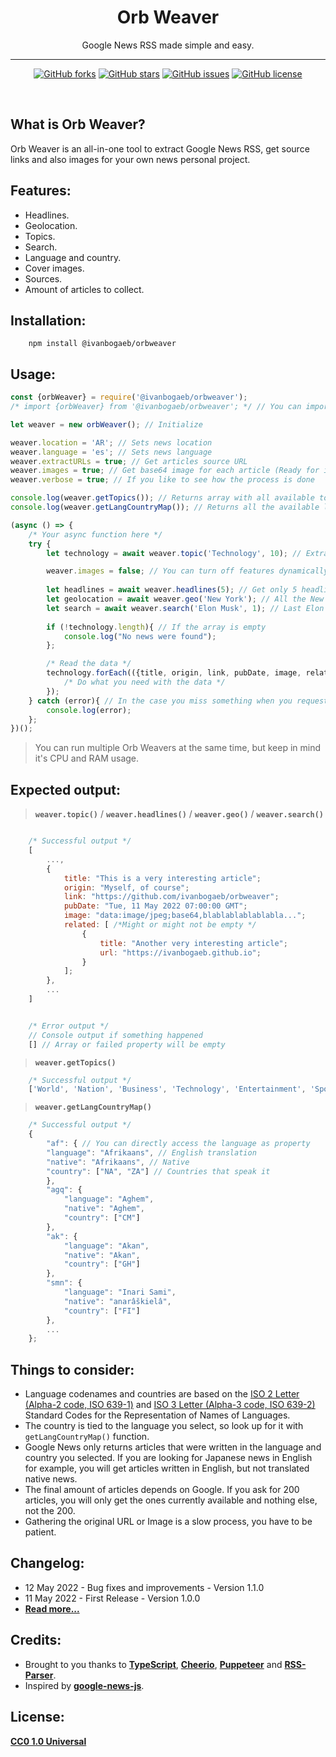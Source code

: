 <h1 align="center">Orb Weaver</h1>
<p align="center">Google News RSS made simple and easy.</p>

<hr>

<p align="center">
<a href="https://github.com/ivanbogaeb/OrbWeaver/network"><img alt="GitHub forks" src="https://img.shields.io/github/forks/ivanbogaeb/OrbWeaver"></a>
<a href="https://github.com/ivanbogaeb/OrbWeaver/stargazers"><img alt="GitHub stars" src="https://img.shields.io/github/stars/ivanbogaeb/OrbWeaver"></a>
<a href="https://github.com/ivanbogaeb/OrbWeaver/issues"><img alt="GitHub issues" src="https://img.shields.io/github/issues/ivanbogaeb/OrbWeaver"></a>
<a href="https://github.com/ivanbogaeb/OrbWeaver/blob/main/LICENSE"><img alt="GitHub license" src="https://img.shields.io/github/license/ivanbogaeb/OrbWeaver"></a>
</p>

<br>

## What is Orb Weaver?

Orb Weaver is an all-in-one tool to extract Google News RSS, get source links and also images for your own news personal project.

## Features:

- Headlines.
- Geolocation.
- Topics.
- Search.
- Language and country.
- Cover images.
- Sources.
- Amount of articles to collect.

## Installation:

```console
    npm install @ivanbogaeb/orbweaver
```

## Usage:

```javascript
const {orbWeaver} = require('@ivanbogaeb/orbweaver');
/* import {orbWeaver} from '@ivanbogaeb/orbweaver'; */ // You can import the package the way you want!

let weaver = new orbWeaver(); // Initialize

weaver.location = 'AR'; // Sets news location
weaver.language = 'es'; // Sets news language
weaver.extractURLs = true; // Get articles source URL
weaver.images = true; // Get base64 image for each article (Ready for img or canvas)
weaver.verbose = true; // If you like to see how the process is done

console.log(weaver.getTopics()); // Returns array with all available topics
console.log(weaver.getLangCountryMap()); // Returns all the available languages and countries.

(async () => {
    /* Your async function here */
    try {
        let technology = await weaver.topic('Technology', 10); // Extract 10 technology articles

        weaver.images = false; // You can turn off features dynamically!
            
        let headlines = await weaver.headlines(5); // Get only 5 headline articles
        let geolocation = await weaver.geo('New York'); // All the New York articles available
        let search = await weaver.search('Elon Musk', 1); // Last Elon Musk article
     
        if (!technology.length){ // If the array is empty
            console.log("No news were found");
        };

        /* Read the data */
        technology.forEach(({title, origin, link, pubDate, image, related}) => {
            /* Do what you need with the data */
        });
    } catch (error){ // In the case you miss something when you request articles!
        console.log(error);
    };
})();
```

> You can run multiple Orb Weavers at the same time, but keep in mind it's CPU and RAM usage.

## Expected output:

> **`weaver.topic()`** / **`weaver.headlines()`** / **`weaver.geo()`** / **`weaver.search()`**
```javascript

    /* Successful output */
    [
        ...,
        {
            title: "This is a very interesting article";
            origin: "Myself, of course";
            link: "https://github.com/ivanbogaeb/orbweaver";
            pubDate: "Tue, 11 May 2022 07:00:00 GMT";
            image: "data:image/jpeg;base64,blablablablablabla...";
            related: [ /*Might or might not be empty */
                {
                    title: "Another very interesting article";
                    url: "https://ivanbogaeb.github.io";
                }
            ];
        },
        ...
    ]


    /* Error output */
    // Console output if something happened
    [] // Array or failed property will be empty
```

> **`weaver.getTopics()`**
```javascript
    /* Successful output */
    ['World', 'Nation', 'Business', 'Technology', 'Entertainment', 'Sports', 'Science', 'Health'];
```

> **`weaver.getLangCountryMap()`**
```javascript
    /* Successful output */
    {
        "af": { // You can directly access the language as property
        "language": "Afrikaans", // English translation
        "native": "Afrikaans", // Native
        "country": ["NA", "ZA"] // Countries that speak it
        },
        "agq": {
            "language": "Aghem",
            "native": "Aghem",
            "country": ["CM"]
        },
        "ak": {
            "language": "Akan",
            "native": "Akan",
            "country": ["GH"]
        },
        "smn": {
            "language": "Inari Sami",
            "native": "anarâškielâ",
            "country": ["FI"]
        },
        ...
    };
```

## Things to consider:
- Language codenames and countries are based on the [ISO 2 Letter (Alpha-2 code, ISO 639-1)](http://www.loc.gov/standards/iso639-1/) and [ISO 3 Letter (Alpha-3 code, ISO 639-2)](http://www.loc.gov/standards/iso639-2/) Standard Codes for the Representation of Names of Languages.
- The country is tied to the language you select, so look up for it with `getLangCountryMap()` function.
- Google News only returns articles that were written in the language and country you selected. If you are looking for Japanese news in English for example, you will get articles written in English, but not translated native news.
- The final amount of articles depends on Google. If you ask for 200 articles, you will only get the ones currently available and nothing else, not the 200.
- Gathering the original URL or Image is a slow process, you have to be patient.

## Changelog:
- 12 May 2022 - Bug fixes and improvements - Version 1.1.0
- 11 May 2022 - First Release - Version 1.0.0
- **[Read more...](./changelog.md)**

## Credits:

- Brought to you thanks to **[TypeScript](https://www.typescriptlang.org/)**, **[Cheerio](https://cheerio.js.org/)**, **[Puppeteer](https://pptr.dev/)** and **[RSS-Parser](https://github.com/prof18/RSS-Parser)**.
- Inspired by **[google-news-js](https://github.com/DatanewsOrg/google-news-js)**.

## License:
**[CC0 1.0 Universal](./LICENSE)**
